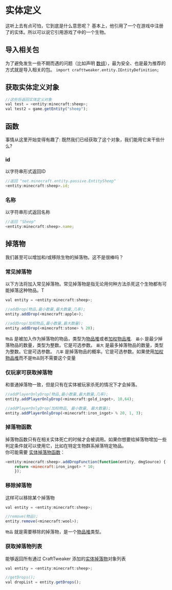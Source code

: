 # 实体定义

这听上去有点可怕，它到底是什么意思呢？
基本上，他引用了一个在游戏中注册了的实体。所以可以说它引用游戏了中的一个生物。

## 导入相关包
为了避免发生一些不期而遇的问题（比如声明 [数组](/AdvancedFunctions/Arrays_and_Loops)），最为安全、也是最为推荐的方式就是导入相关的包。
`import crafttweaker.entity.IEntityDefinition;`

## 获取实体定义对象
```js
//这些将返回实体定义对象
val test = <entity:minecraft:sheep>;
val test2 = game.getEntity("sheep");

```

## 函数
事情从这里开始变得有趣了:
既然我们已经获取了这个对象，我们能用它来干些什么?

### id

以字符串形式返回ID
```js
//返回 "net.minecraft.entity.passive.EntitySheep"
<entity:minecraft:sheep>.id;
```

### 名称

以字符串形式返回名称
```js
//返回 "Sheep"
<entity:minecraft:sheep>.name;
```

## 掉落物

我们甚至可以增加和/或移除生物的掉落物。这不是很棒吗？

### 常见掉落物

以下方法将加入常见掉落物。常见掉落物是指无论用何种方法杀死这个生物都有可能掉落这种物品。T
```js
val entity = <entity:minecraft:sheep>;

//addDrop(物品,最小数量,最大数量,几率);
entity.addDrop(<minecraft:apple>);

//addDrop(加权物品,最小数量,最大数量);
entity.addDrop(<minecraft:stone> % 20);
```

`物品` 是被加入作为掉落物的物品，类型为[物品堆](/Vanilla/Items/IItemStack)或者[加权物品堆](/Vanilla/Items/WeightedItemStack).  
`最小` 是最少掉落物品的数量，类型为整数。它是可选参数。
`最大` 是最多掉落物品的数量，类型为整数。它是可选参数。
`几率` 是掉落物品的概率。它是可选参数。如果使用[加权物品堆](/Vanilla/Items/WeightedItemStack)而不是`物品`则不需要这个变量

### 仅玩家可获取掉落物

和普通掉落物一致，但是只有在实体被玩家杀死的情况下才会掉落。
```js
//addPlayerOnlyDrop(物品,最小数量,最大数量,几率);
entity.addPlayerOnlyDrop(<minecraft:gold_ingot>, 10,64);

//addPlayerOnlyDrop(加权物品, 最小数量, 最大数量);
entity.addPlayerOnlyDrop(<minecraft:iron_ingot> % 20, 1, 3);
```

### 掉落物函数

掉落物函数只有在相关实体死亡的时候才会被调用。如果你想要给掉落物增加一些判定条件就可以使用它，比如在特定生物群系掉落特定物品。  
你可能需要 [实体掉落物函数](IEntityDropFunction)：
```js
<entity:minecraft:sheep>.addDropFunction(function(entity, dmgSource) {
	return <minecraft:iron_ingot> * 10;
	});
```


### 移除掉落物

这样可以移除某个掉落物
```js
val entity = <entity:minecraft:sheep>;

//remove(物品);
entity.remove(<minecraft:wool>);
```
`物品` 就是需要移除的掉落物，是一个[物品堆](/Vanilla/Items/IItemStack)类型。


### 获取掉落物列表

能够返回所有通过 CraftTweaker 添加的[实体掉落物](IEntityDrop)对象列表
```js
val entity = <entity:minecraft:sheep>;

//getDrops();
val dropList = entity.getDrops();
```

